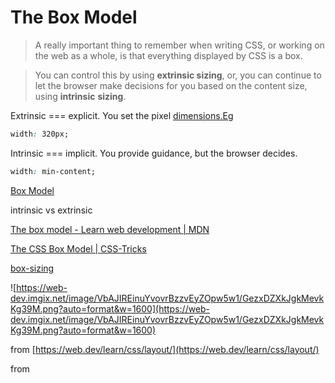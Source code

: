 # The Box Model

> A really important thing to remember when writing CSS, or working on the web as a whole, is that everything displayed by CSS is a box.

> You can control this by using **extrinsic sizing**, or, you can continue to let the browser make decisions for you based on the content size, using **intrinsic** **sizing**.

Extrinsic === explicit. You set the pixel [dimensions.Eg](http://dimensions.Eg) 

```css
width: 320px;
```

Intrinsic === implicit. You provide guidance, but the browser decides.

```css
width: min-content;
```

[Box Model](https://web.dev/learn/css/box-model/)

intrinsic vs extrinsic

[The box model - Learn web development | MDN](https://developer.mozilla.org/en-US/docs/Learn/CSS/Building_blocks/The_box_model)

[The CSS Box Model | CSS-Tricks](https://css-tricks.com/the-css-box-model/)

[box-sizing](The%20Box%20Model%208d289aecae324181864b372f45a1b3e5/box-sizing%202bd6f601a10842fe84735ec8c4e389a2.md)

![https://web-dev.imgix.net/image/VbAJIREinuYvovrBzzvEyZOpw5w1/GezxDZXkJgkMevkKg39M.png?auto=format&w=1600](https://web-dev.imgix.net/image/VbAJIREinuYvovrBzzvEyZOpw5w1/GezxDZXkJgkMevkKg39M.png?auto=format&w=1600)

from [https://web.dev/learn/css/layout/](https://web.dev/learn/css/layout/)

from